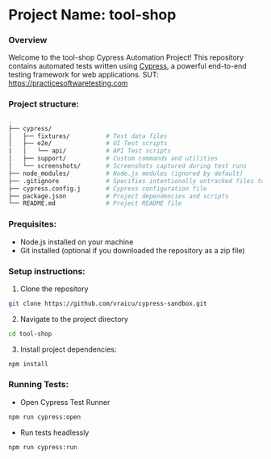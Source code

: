 # Project Name: tool-shop

### Overview

Welcome to the tool-shop Cypress Automation Project! This repository contains automated tests written using [Cypress](https://www.cypress.io/), a powerful end-to-end testing framework for web applications. SUT: https://practicesoftwaretesting.com

### Project structure:

```bash
.
├── cypress/
│   ├── fixtures/          # Test data files
│   ├── e2e/               # UI Test scripts
|   │   └── api/           # API Test scripts
│   ├── support/           # Custom commands and utilities
│   └── screenshots/       # Screenshots captured during test runs
├── node_modules/          # Node.js modules (ignored by default)
├── .gitignore             # Specifies intentionally untracked files to ignore
├── cypress.config.j       # Cypress configuration file
├── package.json           # Project dependencies and scripts
└── README.md              # Project README file
```

### Prequisites:

- Node.js installed on your machine
- Git installed (optional if you downloaded the repository as a zip file)

### Setup instructions:

1. Clone the repository

```bash
git clone https://github.com/vraicu/cypress-sandbox.git
```

2. Navigate to the project directory

```bash
cd tool-shop
```

3. Install project dependencies:

```bash
npm install
```

### Running Tests:

- Open Cypress Test Runner

```bash
npm run cypress:open
```

- Run tests headlessly

```bash
npm run cypress:run
```
